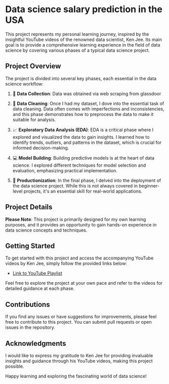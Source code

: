 # Data science salary prediction in the USA

This project represents my personal learning journey, inspired by the insightful YouTube videos of the renowned data scientist, Ken Jee. Its main goal is to provide a comprehensive learning experience in the field of data science by covering various phases of a typical data science project.

## Project Overview

The project is divided into several key phases, each essential in the data science workflow:

1. :file_folder: **Data Collection**: Data was obtained via web scraping from glassdoor 

2. :wrench: **Data Cleaning**: Once I had my dataset, I dove into the essential task of data cleaning. Data often comes with imperfections and inconsistencies, and this phase demonstrates how to preprocess the data to make it suitable for analysis.

3. :chart_with_upwards_trend: **Exploratory Data Analysis (EDA)**: EDA is a critical phase where I explored and visualized the data to gain insights. I learned how to identify trends, outliers, and patterns in the dataset, which is crucial for informed decision-making.

4. :computer: **Model Building**: Building predictive models is at the heart of data science. I explored different techniques for model selection and evaluation, emphasizing practical implementation.

5. :rocket: **Productionization**: In the final phase, I delved into the deployment of the data science project. While this is not always covered in beginner-level projects, it's an essential skill for real-world applications.

## Project Details

**Please Note**: This project is primarily designed for my own learning purposes, and it provides an opportunity to gain hands-on experience in data science concepts and techniques.

## Getting Started

To get started with this project and access the accompanying YouTube videos by Ken Jee, simply follow the provided links below:

- [Link to YouTube Playlist](https://www.youtube.com/playlist?list=PL2zq7klxX5ASFejJj80ob9ZAnBHdz5O1t)

Feel free to explore the project at your own pace and refer to the videos for detailed guidance at each phase.

## Contributions

If you find any issues or have suggestions for improvements, please feel free to contribute to this project. You can submit pull requests or open issues in the repository.

## Acknowledgments

I would like to express my gratitude to Ken Jee for providing invaluable insights and guidance through his YouTube videos, making this project possible.

Happy learning and exploring the fascinating world of data science!


